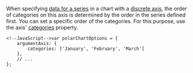When specifying [data for a series](/concepts/20%20Data%20Visualization/10%20Charts/40%20Data%20Binding/10%20Provide%20Data '/Documentation/Guide/Data_Visualization/Charts/Data_Binding/#Provide_Data') in a chart with a [discrete axis](/concepts/20%20Data%20Visualization/10%20Charts/352%20PolarChart%20Elements/050%20Axes/10%20Argument%20Axis.md '/Documentation/Guide/Data_Visualization/Charts/PolarChart_Elements/#Axes/Argument_Axis'), the order of categories on this axis is determined by the order in the series defined first. You can set a specific order of the categories. For this purpose, use the axis' [categories](/api-reference/20%20Data%20Visualization%20Widgets/17%20dxPolarChart/1%20Configuration/argumentAxis/categories.md '/Documentation/ApiReference/Data_Visualization_Widgets/dxPolarChart/Configuration/argumentAxis/#categories') property.

	<!--JavaScript-->var polarChartOptions = {
		argumentAxis: {
			categories: ['January', 'February', 'March']
		},
		// ...
	};